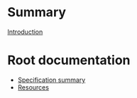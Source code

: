 # Summary
[Introduction](./../../README.md)

# Root documentation
- [Specification summary](./specification.md)
- [Resources](./resources.md)
